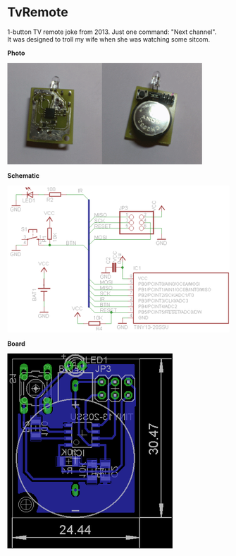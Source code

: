 # TvRemote
1-button TV remote joke from 2013.
Just one command: "Next channel".  
It was designed to troll my wife when she was watching some sitcom.

**Photo**

![Photo](/doc/TvRemotePhoto.png?raw=true "Photo")

**Schematic**

![Schematic](/doc/TvRemoteEagleScheme.png?raw=true "Schematic")

**Board**

![Board](/doc/TvRemoteEagleBoard.png?raw=true "Board")
